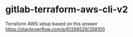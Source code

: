 # gitlab-terraform-aws-cli-v2

Terraform AWS setup based on this answer https://stackoverflow.com/a/61268529/358100
